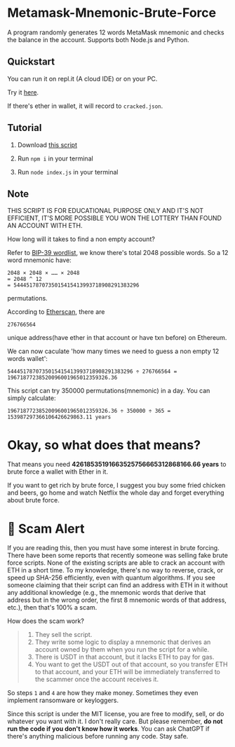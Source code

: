 # Metamask-Mnemonic-Brute-Force
A program randomly generates 12 words MetaMask mnemonic and checks the balance in the account. Supports both Node.js and Python.

Quickstart
-----------------

You can run it on repl.it (A cloud IDE) or on your PC.

Try it [here](https://replit.com/@xeiftc/MetamaskMnemonicBruteForce).

If there's ether in wallet, it will record to `cracked.json`.

Tutorial
-----------------
1. Download [this script](https://github.com/Xeift/Metamask-Mnemonic-Brute-Force/archive/refs/heads/main.zip)

2. Run `npm i` in your terminal

3. Run `node index.js` in your terminal

Note
-----------------
THIS SCRIPT IS FOR EDUCATIONAL PURPOSE ONLY AND IT'S NOT EFFICIENT, IT'S MORE POSSIBLE YOU WON THE LOTTERY THAN FOUND AN ACCOUNT WITH ETH.

How long will it takes to find a non empty account?

Refer to [BIP-39 wordlist](https://github.com/bitcoin/bips/blob/master/bip-0039/english.txt), we know there's total 2048 possible words. So a 12 word mnemonic have: 
```
2048 × 2048 × …… × 2048
= 2048 ^ 12
= 5444517870735015415413993718908291383296
```
permutations.

According to [Etherscan](https://etherscan.io/chart/address), there are 
```
276766564
```
unique address(have ether in that account or have txn before) on Ethereum.

We can now caculate 'how many times we need to guess a non empty 12 words wallet':
```
5444517870735015415413993718908291383296 ÷ 276766564 = 19671877238520096001965012359326.36
```

This script can try 350000 permutations(mnemonic) in a day. You can simply calculate:
```
19671877238520096001965012359326.36 ÷ 350000 ÷ 365 = 153987297366106426629863.11 years
```

# Okay, so what does that means?

That means you need **42618535191663525756665312868166.66 years** to brute force a wallet with Ether in it.

If you want to get rich by brute force, I suggest you buy some fried chicken and beers, go home and watch Netflix the whole day and forget everything about brute force.

# 🚨 Scam Alert
If you are reading this, then you must have some interest in brute forcing. There have been some reports that recently someone was selling fake brute force scripts. None of the existing scripts are able to crack an account with ETH in a short time. To my knowledge, there's no way to reverse, crack, or speed up SHA-256 efficiently, even with quantum algorithms. If you see someone claiming that their script can find an address with ETH in it without any additional knowledge (e.g., the mnemonic words that derive that address but in the wrong order, the first 8 mnemonic words of that address, etc.), then that's 100% a scam.

How does the scam work?
> 1. They sell the script.
> 2. They write some logic to display a mnemonic that derives an account owned by them when you run the script for a while.
> 3. There is USDT in that account, but it lacks ETH to pay for gas.
> 4. You want to get the USDT out of that account, so you transfer ETH to that account, and your ETH will be immediately transferred to the scammer once the account receives it.

So steps `1` and `4` are how they make money. Sometimes they even implement ransomware or keyloggers.

Since this script is under the MIT license, you are free to modify, sell, or do whatever you want with it. I don't really care. But please remember, **do not run the code if you don't know how it works**. You can ask ChatGPT if there's anything malicious before running any code. Stay safe.
